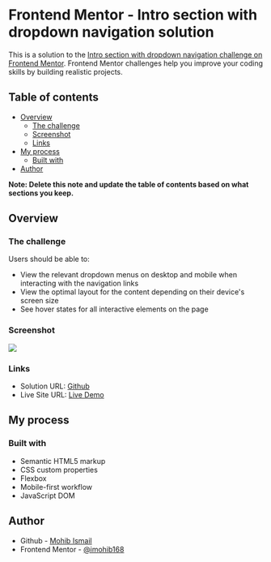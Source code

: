 # Frontend Mentor - Intro section with dropdown navigation solution

This is a solution to the [Intro section with dropdown navigation challenge on Frontend Mentor](https://www.frontendmentor.io/challenges/intro-section-with-dropdown-navigation-ryaPetHE5). Frontend Mentor challenges help you improve your coding skills by building realistic projects. 

## Table of contents

- [Overview](#overview)
  - [The challenge](#the-challenge)
  - [Screenshot](#screenshot)
  - [Links](#links)
- [My process](#my-process)
  - [Built with](#built-with)
- [Author](#author)

**Note: Delete this note and update the table of contents based on what sections you keep.**

## Overview

### The challenge

Users should be able to:

- View the relevant dropdown menus on desktop and mobile when interacting with the navigation links
- View the optimal layout for the content depending on their device's screen size
- See hover states for all interactive elements on the page

### Screenshot

![](./screenshot.jpg)

### Links

- Solution URL: [Github](https://github.com/imohib168/snap-dropdown/)
- Live Site URL: [Live Demo](https://snap-m.netlify.app/)

## My process

### Built with

- Semantic HTML5 markup
- CSS custom properties
- Flexbox
- Mobile-first workflow
- JavaScript DOM

## Author

- Github - [Mohib Ismail](https://github.com/imohib168)
- Frontend Mentor - [@imohib168](https://www.frontendmentor.io/profile/imohib168)
